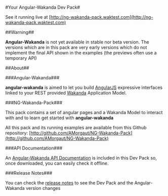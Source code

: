 #Your Angular-Wakanda Dev Pack#

See it running live at [http://ng-wakanda-pack.waktest.com](http://ng-wakanda-pack.waktest.com)

##Warning##

**Angular-Wakanda** is not yet available in stable nor beta version. The versions which are in this pack are very early versions which do not implement the final API shown in the examples (the previews often use a temporary API)

##About##

###Angular-Wakanda###

**angular-wakanda** is aimed to let you build [AngularJS](http://angularjs.com) expressive interfaces linked to your REST provided [Wakanda](http://wakanda.org) Application Model.

###NG-Wakanda-Pack###

This pack contains a set of angular pages and a Wakanda Model to interact with and to learn get started with **angular-wakanda**

All this pack and its running examples are available from this Github repository:
[http://github.com/AMorgaut/NG-Wakanda-Pack](http://github.com/AMorgaut/NG-Wakanda-Pack)

###API Documentation###

An [Angular-Wakanda API Documentation](API-DOC.md) is included in this Dev Pack so, once downloaded, you can easily check it offline.

###Release Notes###

You can check the [release notes](RELEASE-NOTES.md) to see the Dev Pack and the Angular-Wakanda version changes
